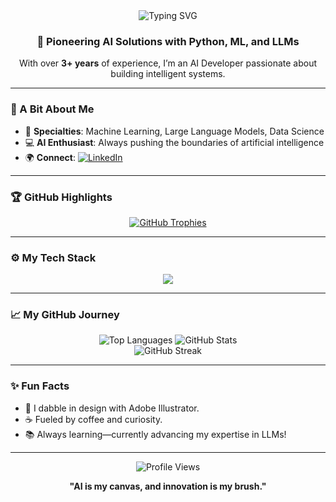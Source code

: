 <div align="center">
  <img src="https://readme-typing-svg.herokuapp.com?font=Fira+Code&size=30&pause=1000&color=00FFDD¢er=true&vCenter=true&width=500&lines=Hey+There%2C+I'm+Vignesh!;AI+Dev+%26+Data+Scientist" alt="Typing SVG" />
  <h3>🚀 Pioneering AI Solutions with Python, ML, and LLMs</h3>
  <p>With over <strong>3+ years</strong> of experience, I’m an AI Developer passionate about building intelligent systems.</p>
</div>

---

### 🌟 A Bit About Me
- 🧠 **Specialties**: Machine Learning, Large Language Models, Data Science
- 💻 **AI Enthusiast**: Always pushing the boundaries of artificial intelligence
- 🌍 **Connect**: [![LinkedIn](https://img.shields.io/badge/LinkedIn-0077B5?style=for-the-badge&logo=linkedin&logoColor=white)](https://www.linkedin.com/in/vicky-s-41135319a?lipi=urn%3ali%3apage%3ad_flagship3_profile_view_base_contact_details%3bcrc1b1umrocjlolhw%2bv8qw%3d%3d)

---

### 🏆 GitHub Highlights
<p align="center">
  <a href="https://github.com/ryo-ma/github-profile-trophy">
    <img src="https://github-profile-trophy.vercel.app/?username=vignesh4u4u&theme=gruvbox&margin-w=15&margin-h=15&no-frame=true" alt="GitHub Trophies" />
  </a>
</p>

---

### ⚙️ My Tech Stack
<p align="center">
  <img src="https://skillicons.dev/icons?i=python,aws,django,flask,docker,git,html,css,js,linux,mysql,opencv,pandas,postman,pytorch,sklearn,seaborn,tensorflow,arduino,c,illustrator" />
</p>

---

### 📈 My GitHub Journey
<div align="center">
  <img src="https://github-readme-stats.vercel.app/api/top-langs?username=vignesh4u4u&show_icons=true&locale=en&layout=compact&langs_count=8&theme=midnight-purple&hide_border=true&hide=html,css,markdown&size_weight=0.5&count_weight=0.5" alt="Top Languages" />
  <img src="https://github-readme-stats.vercel.app/api?username=vignesh4u4u&show_icons=true&locale=en&theme=midnight-purple&hide_border=true" alt="GitHub Stats" />
  <br/>
  <img src="https://github-readme-streak-stats.herokuapp.com/?user=vignesh4u4u&theme=midnight-purple&hide_border=true" alt="GitHub Streak" />
</div>

---

### ✨ Fun Facts
- 🎨 I dabble in design with Adobe Illustrator.
- ☕ Fueled by coffee and curiosity.
- 📚 Always learning—currently advancing my expertise in LLMs!

---

<div align="center">
  <img src="https://komarev.com/ghpvc/?username=vignesh4u4u&style=flat-square&color=brightgreen" alt="Profile Views" />
  <p><strong>"AI is my canvas, and innovation is my brush."</strong></p>
</div>
